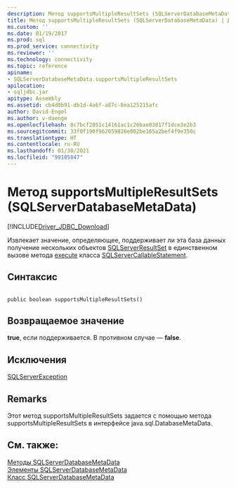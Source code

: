 ```yaml
---
description: Метод supportsMultipleResultSets (SQLServerDatabaseMetaData)
title: Метод supportsMultipleResultSets (SQLServerDatabaseMetaData) | Документация Майкрософт
ms.custom: ''
ms.date: 01/19/2017
ms.prod: sql
ms.prod_service: connectivity
ms.reviewer: ''
ms.technology: connectivity
ms.topic: reference
apiname:
- SQLServerDatabaseMetaData.supportsMultipleResultSets
apilocation:
- sqljdbc.jar
apitype: Assembly
ms.assetid: cb4d0b91-db1d-4a6f-a87c-8ea125215afc
author: David-Engel
ms.author: v-daenge
ms.openlocfilehash: 8c7bcf2851c14161ac1c26bae03817f1dce3e2b3
ms.sourcegitcommit: 33f0f190f962059826e002be165a2bef4f9e350c
ms.translationtype: HT
ms.contentlocale: ru-RU
ms.lasthandoff: 01/30/2021
ms.locfileid: "99185847"
---
```

# <a name="supportsmultipleresultsets-method-sqlserverdatabasemetadata"></a>Метод supportsMultipleResultSets (SQLServerDatabaseMetaData)
[!INCLUDE[Driver_JDBC_Download](../../../includes/driver_jdbc_download.md)]

  Извлекает значение, определяющее, поддерживает ли эта база данных получение нескольких объектов [SQLServerResultSet](../../../connect/jdbc/reference/sqlserverresultset-class.md) в единственном вызове метода [execute](../../../connect/jdbc/reference/execute-method.md) класса [SQLServerCallableStatement](../../../connect/jdbc/reference/sqlservercallablestatement-class.md).  
  
## <a name="syntax"></a>Синтаксис  
  
```  
  
public boolean supportsMultipleResultSets()  
```  
  
## <a name="return-value"></a>Возвращаемое значение  
 **true**, если поддерживается. В противном случае — **false**.  
  
## <a name="exceptions"></a>Исключения  
 [SQLServerException](../../../connect/jdbc/reference/sqlserverexception-class.md)  
  
## <a name="remarks"></a>Remarks  
 Этот метод supportsMultipleResultSets задается с помощью метода supportsMultipleResultSets в интерфейсе java.sql.DatabaseMetaData.  
  
## <a name="see-also"></a>См. также:  
 [Методы SQLServerDatabaseMetaData](../../../connect/jdbc/reference/sqlserverdatabasemetadata-methods.md)   
 [Элементы SQLServerDatabaseMetaData](../../../connect/jdbc/reference/sqlserverdatabasemetadata-members.md)   
 [Класс SQLServerDatabaseMetaData](../../../connect/jdbc/reference/sqlserverdatabasemetadata-class.md)  
  
  
